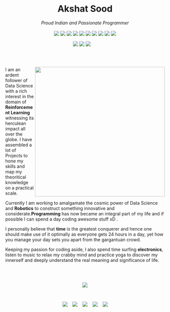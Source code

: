 <h1 align=center>Akshat Sood</h1>

<p align=center><em>Proud Indian and Passionate Programmer</em><br><br>
    <img src="https://img.shields.io/badge/Robotics-blueviolet">
    <img src="https://img.shields.io/badge/Python-blue">
    <img src="https://img.shields.io/badge/Reinforcement Learning-important">
    <img src="https://img.shields.io/badge/Javascript-yellow">
    <img src="https://img.shields.io/badge/ReactJS-critical">
    <img src="https://img.shields.io/badge/C++-blue">
    <img src="https://img.shields.io/badge/Docker-red">
    <img src="https://img.shields.io/badge/SQL-orange">
    <img src="https://img.shields.io/badge/Tableau-blueviolet">
    <img src="https://img.shields.io/badge/Git-yellow">
</p>

<p align=center>
    <img src="https://badges.pufler.dev/visits/akshatsood2249/akshatsood2249">
    <img src="https://badges.pufler.dev/repos/akshatsood2249">
    <a href="https://github.com/akshatsood2249?tab=followers" target="_blank"><img src="https://img.shields.io/github/followers/akshatsood2249.svg?style=social&label=Follow&maxAge=2592000"></a><span>&nbsp;&nbsp;&nbsp;&nbsp;&nbsp;</span>
<!--     <a href="https://GitHub.com/akshatsood2249/StrapDown.js/stargazers/" target="_blank"><img src="https://img.shields.io/github/stars/akshatsood2249/StrapDown.js.svg?style=social&label=Star&maxAge=2592000"></a><span>&nbsp;&nbsp;&nbsp;&nbsp;&nbsp;</span>
    <a href="https://GitHub.com/akshatsood2249/StrapDown.js/network/" target="_blank"><img src="https://img.shields.io/github/forks/akshatsood2249/StrapDown.js.svg?style=social&label=Fork&maxAge=2592000"></a> -->
</p>
<br><br>
<p>
    <img src="https://remakelearning.org/wp-content/uploads/2020/01/122.gif" align=right width='410'>
I am an ardent follower of Data Science with a rich interest in the domain of <b>Reinforcement Learning</b> witnessing its herculean impact all over the globe. I have assembled a lot of Projects to hone my skills and map my theoritical knowledge on a practical scale. 
    
Currently I am working to amalgamate the cosmic power of Data Science and <b>Robotics</b> to construct something innovative and considerate.<b>Programming</b> has now became an integral part of my life and if possible I can spend a day coding awesome stuff xD . 

I personally believe that <b>time</b> is the greatest conquerer and hence one should make use of it optimally as everyone gets 24 hours in a day, yet how you manage your day sets you apart from the gargantuan crowd. 

Keeping my passion for coding aside, I also spend time surfing <b>electronics</b>, listen to music to relax my crabby mind and practice yoga to discover my innerself and deeply understand the real meaning and significance of life.
</p><br>

<p align=center>
<!--     <a href="https://github.com/akshatsood2249"><img src="https://github-readme-stats.vercel.app/api/top-langs/?username=akshatsood2249&layout=compact"></a> -->
    <br>
  <img align=center src="https://github-readme-stats.vercel.app/api?username=akshatsood2249&show_icons=true">
</p>

<br>

<p align=center>
    <a href="https://www.facebook.com/akshatsood2249" target="_blank"><img src="https://cdn1.iconfinder.com/data/icons/logotypes/32/square-facebook-32.png"></a>&nbsp;&nbsp;&nbsp;
    <a href="https://www.instagram.com/akshatsood_209/" target="_blank"><img src="https://cdn4.iconfinder.com/data/icons/social-media-2146/512/25_social-32.png"></a>&nbsp;&nbsp;&nbsp;
    <a href="https://stackoverflow.com/users/story/13897142?newreg=d8c553c1073a4b44a9b2bba9c298eac7" target="_blank"><img src="https://cdn2.iconfinder.com/data/icons/social-icons-color/512/stackoverflow-32.png"></a>&nbsp;&nbsp;&nbsp;
    <a href="https://www.linkedin.com/in/akshatsood2249" target="_blank"><img src="https://cdn1.iconfinder.com/data/icons/logotypes/32/square-linkedin-32.png"></a>&nbsp;&nbsp;&nbsp;
    <a href="https://twitter.com/AkshatSood20" target="_blank"><img src="https://cdn3.iconfinder.com/data/icons/capsocial-round/500/twitter-32.png"></a>
</p>
